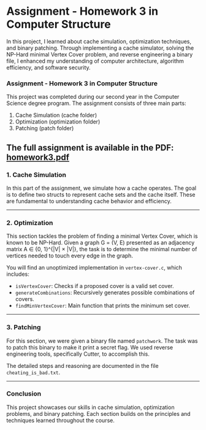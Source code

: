 # Assignment - Homework 3 in Computer Structure

In this project, I learned about cache simulation, optimization techniques, and binary patching. Through implementing a cache simulator, solving the NP-Hard minimal Vertex Cover problem, and reverse engineering a binary file, I enhanced my understanding of computer architecture, algorithm efficiency, and software security.

### Assignment - Homework 3 in Computer Structure

This project was completed during our second year in the Computer Science degree program. The assignment consists of three main parts:

1. Cache Simulation (cache folder)
2. Optimization (optimization folder)
3. Patching (patch folder)

The full assignment is available in the PDF: [homework3.pdf](homework3.pdf)
---

### 1. Cache Simulation

In this part of the assignment, we simulate how a cache operates. The goal is to define two structs to represent cache sets and the cache itself. These are fundamental to understanding cache behavior and efficiency.

---

### 2. Optimization

This section tackles the problem of finding a minimal Vertex Cover, which is known to be NP-Hard. Given a graph G = (V, E) presented as an adjacency matrix A ∈ {0, 1}^{|V| × |V|}, the task is to determine the minimal number of vertices needed to touch every edge in the graph.

You will find an unoptimized implementation in `vertex-cover.c`, which includes:
- `isVertexCover`: Checks if a proposed cover is a valid set cover.
- `generateCombinations`: Recursively generates possible combinations of covers.
- `findMinVertexCover`: Main function that prints the minimum set cover.

---

### 3. Patching

For this section, we were given a binary file named `patchwork`. The task was to patch this binary to make it print a secret flag. We used reverse engineering tools, specifically Cutter, to accomplish this.

The detailed steps and reasoning are documented in the file `cheating_is_bad.txt`.

---

### Conclusion

This project showcases our skills in cache simulation, optimization problems, and binary patching. Each section builds on the principles and techniques learned throughout the course.
